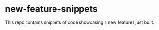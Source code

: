 # new-feature-snippets
This repo contains snippets of code showcasing a new feature I just built.  
